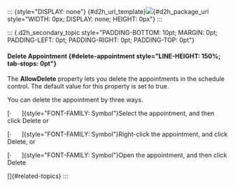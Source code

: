 ::: {style="DISPLAY: none"}
[](ms-xhelp:///?Id=d2h_url_template){#d2h_url_template}![](!package_url!){#d2h_package_url style="WIDTH: 0px; DISPLAY: none; HEIGHT: 0px"}
:::

::: {.d2h_secondary_topic style="PADDING-BOTTOM: 10pt; MARGIN: 0pt; PADDING-LEFT: 0pt; PADDING-RIGHT: 0pt; PADDING-TOP: 0pt"}
#### Delete Appointment {#delete-appointment style="LINE-HEIGHT: 150%; tab-stops: 0pt"}

The **AllowDelete** property lets you delete the appointments in the schedule control. The default value for this property is set to true.

You can delete the appointment by three ways.

[·      ]{style="FONT-FAMILY: Symbol"}Select the appointment, and then click Delete or

[·      ]{style="FONT-FAMILY: Symbol"}Right-click the appointment, and click Delete, or

[·      ]{style="FONT-FAMILY: Symbol"}Open the appointment, and then click Delete

[]{#related-topics}
:::
